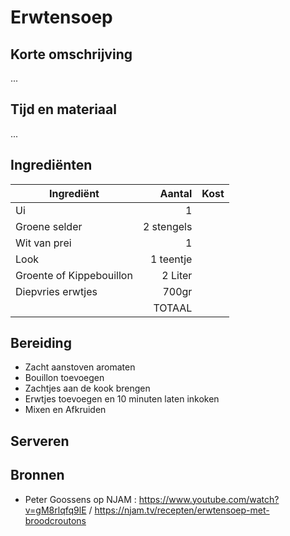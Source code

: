 # Erwtensoep
## Korte omschrijving
...

## Tijd en materiaal
...

## Ingrediënten
| Ingrediënt | Aantal | Kost |
|----------|-------------:|------:|
| Ui | 1 ||
| Groene selder | 2 stengels ||
| Wit van prei | 1 ||
| Look | 1 teentje ||
| Groente of Kippebouillon | 2 Liter ||
| Diepvries erwtjes | 700gr ||
|| TOTAAL ||

## Bereiding
* Zacht aanstoven aromaten
* Bouillon toevoegen
* Zachtjes aan de kook brengen
* Erwtjes toevoegen en 10 minuten laten inkoken
* Mixen en Afkruiden

## Serveren

## Bronnen
* Peter Goossens op NJAM : https://www.youtube.com/watch?v=gM8rlqfq9lE / https://njam.tv/recepten/erwtensoep-met-broodcroutons
